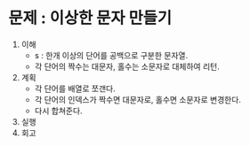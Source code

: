 # 문제 : 이상한 문자 만들기

1. 이해
    - s : 한개 이상의 단어를 공백으로 구분한 문자열.
    - 각 단어의 짝수는 대문자, 홀수는 소문자로 대체하여 리턴.
2. 계획
    - 각 단어를 배열로 쪼갠다.
    - 각 단어의 인덱스가 짝수면 대문자로, 홀수면 소문자로 변경한다.
    - 다시 합쳐준다.
3. 실행
4. 회고

